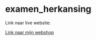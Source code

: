 # examen_herkansing
 
 Link naar live website:
 
<a href='http://25163.hosts1.ma-cloud.nl/bookzure/'>Link naar mijn webshop</a>
